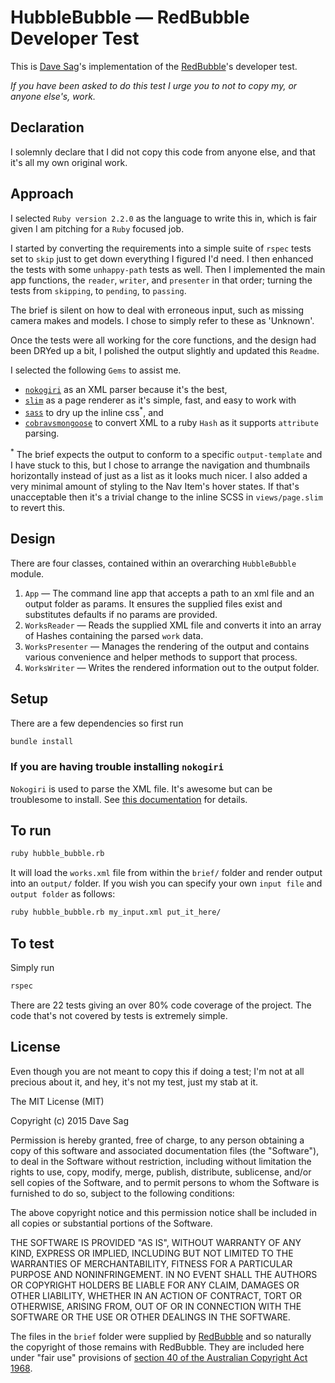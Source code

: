 # HubbleBubble — RedBubble Developer Test

This is [Dave Sag](http://cv.davesag.com)'s implementation of the [RedBubble](http://www.redbubble.com/people/davesag)'s developer test.

*If you have been asked to do this test I urge you to not to copy my, or anyone else's, work.*

## Declaration

I solemnly declare that I did not copy this code from anyone else, and that it's all my own original  work.

## Approach

I selected `Ruby version 2.2.0` as the language to write this in, which is fair given I am pitching for a `Ruby` focused job.

I started by converting the requirements into a simple suite of `rspec` tests set to `skip` just to get down everything I figured I'd need. I then enhanced the tests with some `unhappy-path` tests as well.  Then I implemented the main app functions, the `reader`, `writer`, and `presenter` in that order; turning the tests from `skipping`, to `pending`, to `passing`.

The brief is silent on how to deal with erroneous input, such as missing camera makes and models. I chose to simply refer to these as 'Unknown'.

Once the tests were all working for the core functions, and the design had been DRYed up a bit, I polished the output slightly and updated this `Readme`.

I selected the following `Gems` to assist me.

* [`nokogiri`](http://www.nokogiri.org) as an XML parser because it's the best,
* [`slim`](http://slim-lang.com) as a page renderer as it's simple, fast, and easy to work with
* [`sass`](http://www.nokogiri.org) to dry up the inline css<sup>*</sup>, and
* [`cobravsmongoose`](https://rubygems.org/gems/cobravsmongoose) to convert XML to a ruby `Hash` as it supports `attribute` parsing.

<sup>*</sup> The brief expects the output to conform to a specific `output-template` and I have stuck to this, but I chose to arrange the navigation and thumbnails horizontally instead of just as a list as it looks much nicer. I also added a very minimal amount of styling to the Nav Item's hover states. If that's unacceptable then it's a trivial change to the inline SCSS in `views/page.slim` to revert this.

## Design

There are four classes, contained within an overarching `HubbleBubble` module.

1. `App` — The command line app that accepts a path to an xml file and an output folder as params. It ensures the supplied files exist and substitutes defaults if no params are provided.
2. `WorksReader` — Reads the supplied XML file and converts it into an array of Hashes containing the parsed `work` data.
3. `WorksPresenter` — Manages the rendering of the output and contains various convenience and helper methods to support that process.
4. `WorksWriter` — Writes the rendered information out to the output folder.

## Setup

There are a few dependencies so first run

```sh
bundle install
```

### If you are having trouble installing `nokogiri`

`Nokogiri` is used to parse the XML file.  It's awesome but can be troublesome to install.  See [this documentation](http://www.nokogiri.org/tutorials/installing_nokogiri.html) for details.

## To run

```sh
ruby hubble_bubble.rb
```

It will load the `works.xml` file from within the `brief/` folder and render output into an `output/` folder.
If you wish you can specify your own `input file` and `output folder` as follows:

```sh
ruby hubble_bubble.rb my_input.xml put_it_here/
```

## To test

Simply run

```sh
rspec
```

There are 22 tests giving an over 80% code coverage of the project. The code that's not covered by tests is extremely simple.

## License

Even though you are not meant to copy this if doing a test; I'm not at all precious about it, and hey, it's not my test, just my stab at it.

The MIT License (MIT)

Copyright (c) 2015 Dave Sag

Permission is hereby granted, free of charge, to any person obtaining a copy
of this software and associated documentation files (the "Software"), to deal
in the Software without restriction, including without limitation the rights
to use, copy, modify, merge, publish, distribute, sublicense, and/or sell
copies of the Software, and to permit persons to whom the Software is
furnished to do so, subject to the following conditions:

The above copyright notice and this permission notice shall be included in all
copies or substantial portions of the Software.

THE SOFTWARE IS PROVIDED "AS IS", WITHOUT WARRANTY OF ANY KIND, EXPRESS OR
IMPLIED, INCLUDING BUT NOT LIMITED TO THE WARRANTIES OF MERCHANTABILITY,
FITNESS FOR A PARTICULAR PURPOSE AND NONINFRINGEMENT. IN NO EVENT SHALL THE
AUTHORS OR COPYRIGHT HOLDERS BE LIABLE FOR ANY CLAIM, DAMAGES OR OTHER
LIABILITY, WHETHER IN AN ACTION OF CONTRACT, TORT OR OTHERWISE, ARISING FROM,
OUT OF OR IN CONNECTION WITH THE SOFTWARE OR THE USE OR OTHER DEALINGS IN THE
SOFTWARE.

The files in the `brief` folder were supplied by [RedBubble](http://www.redbubble.com/people/davesag) and so naturally the copyright of those remains with RedBubble. They are included here under "fair use" provisions of [section 40 of the Australian Copyright Act 1968](http://www.austlii.edu.au/au/legis/cth/consol_act/ca1968133/s40.html).

